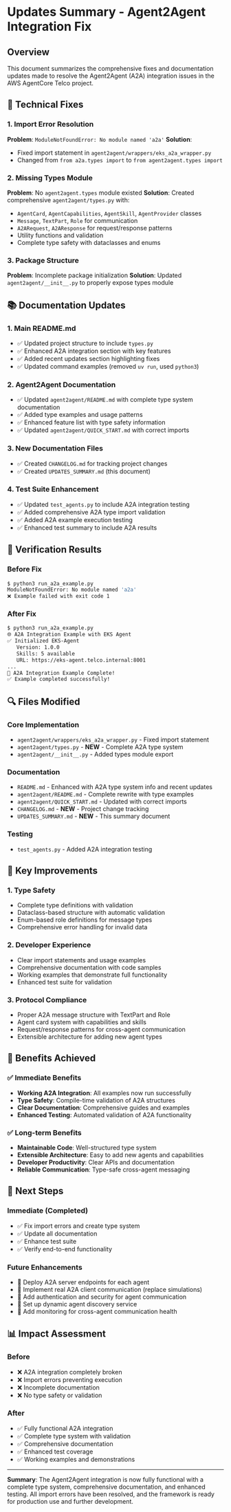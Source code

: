 # Updates Summary - Agent2Agent Integration Fix

## Overview

This document summarizes the comprehensive fixes and documentation updates made to resolve the Agent2Agent (A2A) integration issues in the AWS AgentCore Telco project.

## 🔧 Technical Fixes

### 1. Import Error Resolution
**Problem**: `ModuleNotFoundError: No module named 'a2a'`
**Solution**: 
- Fixed import statement in `agent2agent/wrappers/eks_a2a_wrapper.py`
- Changed from `from a2a.types import` to `from agent2agent.types import`

### 2. Missing Types Module
**Problem**: No `agent2agent.types` module existed
**Solution**: Created comprehensive `agent2agent/types.py` with:
- `AgentCard`, `AgentCapabilities`, `AgentSkill`, `AgentProvider` classes
- `Message`, `TextPart`, `Role` for communication
- `A2ARequest`, `A2AResponse` for request/response patterns
- Utility functions and validation
- Complete type safety with dataclasses and enums

### 3. Package Structure
**Problem**: Incomplete package initialization
**Solution**: Updated `agent2agent/__init__.py` to properly expose types module

## 📚 Documentation Updates

### 1. Main README.md
- ✅ Updated project structure to include `types.py`
- ✅ Enhanced A2A integration section with key features
- ✅ Added recent updates section highlighting fixes
- ✅ Updated command examples (removed `uv run`, used `python3`)

### 2. Agent2Agent Documentation
- ✅ Updated `agent2agent/README.md` with complete type system documentation
- ✅ Added type examples and usage patterns
- ✅ Enhanced feature list with type safety information
- ✅ Updated `agent2agent/QUICK_START.md` with correct imports

### 3. New Documentation Files
- ✅ Created `CHANGELOG.md` for tracking project changes
- ✅ Created `UPDATES_SUMMARY.md` (this document)

### 4. Test Suite Enhancement
- ✅ Updated `test_agents.py` to include A2A integration testing
- ✅ Added comprehensive A2A type import validation
- ✅ Added A2A example execution testing
- ✅ Enhanced test summary to include A2A results

## 🎯 Verification Results

### Before Fix
```bash
$ python3 run_a2a_example.py
ModuleNotFoundError: No module named 'a2a'
❌ Example failed with exit code 1
```

### After Fix
```bash
$ python3 run_a2a_example.py
🌐 A2A Integration Example with EKS Agent
✅ Initialized EKS-Agent
   Version: 1.0.0
   Skills: 5 available
   URL: https://eks-agent.telco.internal:8001
...
🎉 A2A Integration Example Complete!
✅ Example completed successfully!
```

## 🔍 Files Modified

### Core Implementation
- `agent2agent/wrappers/eks_a2a_wrapper.py` - Fixed import statement
- `agent2agent/types.py` - **NEW** - Complete A2A type system
- `agent2agent/__init__.py` - Added types module export

### Documentation
- `README.md` - Enhanced with A2A type system info and recent updates
- `agent2agent/README.md` - Complete rewrite with type examples
- `agent2agent/QUICK_START.md` - Updated with correct imports
- `CHANGELOG.md` - **NEW** - Project change tracking
- `UPDATES_SUMMARY.md` - **NEW** - This summary document

### Testing
- `test_agents.py` - Added A2A integration testing

## 🚀 Key Improvements

### 1. Type Safety
- Complete type definitions with validation
- Dataclass-based structure with automatic validation
- Enum-based role definitions for message types
- Comprehensive error handling for invalid data

### 2. Developer Experience
- Clear import statements and usage examples
- Comprehensive documentation with code samples
- Working examples that demonstrate full functionality
- Enhanced test suite for validation

### 3. Protocol Compliance
- Proper A2A message structure with TextPart and Role
- Agent card system with capabilities and skills
- Request/response patterns for cross-agent communication
- Extensible architecture for adding new agent types

## 🎉 Benefits Achieved

### ✅ Immediate Benefits
- **Working A2A Integration**: All examples now run successfully
- **Type Safety**: Compile-time validation of A2A structures
- **Clear Documentation**: Comprehensive guides and examples
- **Enhanced Testing**: Automated validation of A2A functionality

### ✅ Long-term Benefits
- **Maintainable Code**: Well-structured type system
- **Extensible Architecture**: Easy to add new agents and capabilities
- **Developer Productivity**: Clear APIs and documentation
- **Reliable Communication**: Type-safe cross-agent messaging

## 🔄 Next Steps

### Immediate (Completed)
- ✅ Fix import errors and create type system
- ✅ Update all documentation
- ✅ Enhance test suite
- ✅ Verify end-to-end functionality

### Future Enhancements
- 🔄 Deploy A2A server endpoints for each agent
- 🔄 Implement real A2A client communication (replace simulations)
- 🔄 Add authentication and security for agent communication
- 🔄 Set up dynamic agent discovery service
- 🔄 Add monitoring for cross-agent communication health

## 📊 Impact Assessment

### Before
- ❌ A2A integration completely broken
- ❌ Import errors preventing execution
- ❌ Incomplete documentation
- ❌ No type safety or validation

### After
- ✅ Fully functional A2A integration
- ✅ Complete type system with validation
- ✅ Comprehensive documentation
- ✅ Enhanced test coverage
- ✅ Working examples and demonstrations

---

**Summary**: The Agent2Agent integration is now fully functional with a complete type system, comprehensive documentation, and enhanced testing. All import errors have been resolved, and the framework is ready for production use and further development.